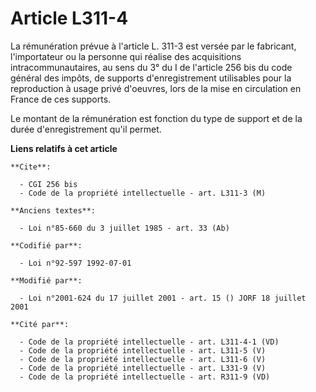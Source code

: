 # Article L311-4

La rémunération prévue à l'article L. 311-3 est versée par le fabricant, l'importateur ou la personne qui réalise des
acquisitions intracommunautaires, au sens du 3° du I de l'article 256 bis du code général des impôts, de supports
d'enregistrement utilisables pour la reproduction à usage privé d'oeuvres, lors de la mise en circulation en France de ces
supports.

Le montant de la rémunération est fonction du type de support et de la durée d'enregistrement qu'il permet.

**Liens relatifs à cet article**

	**Cite**:

	  - CGI 256 bis
	  - Code de la propriété intellectuelle - art. L311-3 (M)

	**Anciens textes**:

	  - Loi n°85-660 du 3 juillet 1985 - art. 33 (Ab)

	**Codifié par**:

	  - Loi n°92-597 1992-07-01

	**Modifié par**:

	  - Loi n°2001-624 du 17 juillet 2001 - art. 15 () JORF 18 juillet 2001

	**Cité par**:

	  - Code de la propriété intellectuelle - art. L311-4-1 (VD)
	  - Code de la propriété intellectuelle - art. L311-5 (V)
	  - Code de la propriété intellectuelle - art. L311-6 (V)
	  - Code de la propriété intellectuelle - art. L331-9 (V)
	  - Code de la propriété intellectuelle - art. R311-9 (VD)
